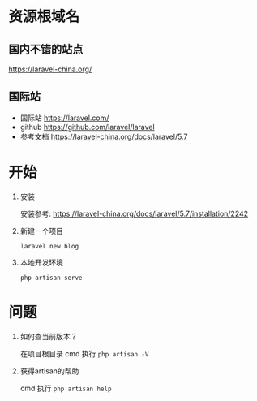 # 资源根域名
## 国内不错的站点
https://laravel-china.org/
## 国际站
- 国际站 https://laravel.com/
- github https://github.com/laravel/laravel
- 参考文档 https://laravel-china.org/docs/laravel/5.7

# 开始
1. 安装 

    安装参考: https://laravel-china.org/docs/laravel/5.7/installation/2242

2. 新建一个项目

    `laravel new blog`

3.  本地开发环境

    `php artisan serve`

# 问题
1. 如何查当前版本？
   
    在项目根目录 cmd 执行 `php artisan -V`
2. 获得artisan的帮助
    
     cmd 执行 ` php artisan help `
